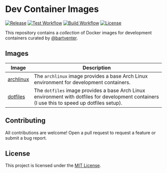 # Dev Container Images

[![Release](https://img.shields.io/github/release/bartventer/devcontainer-images.svg)](https://github.com/bartventer/devcontainer-images/releases/latest)
[![Test Workflow](https://github.com/bartventer/devcontainer-images/actions/workflows/test.yml/badge.svg)](https://github.com/bartventer/devcontainer-images/actions/workflows/test.yml)
[![Build Workflow](https://github.com/bartventer/devcontainer-images/actions/workflows/build.yml/badge.svg)](https://github.com/bartventer/devcontainer-images/actions/workflows/build.yml)
[![License](https://img.shields.io/github/license/bartventer/devcontainer-images.svg)](LICENSE)

This repository contains a _collection_ of Docker images for development containers curated by [@bartventer](https://github.com/bartventer).

## Images

| Image                                                            | Description                                                                                             |
| ---------------------------------------------------------------- | ------------------------------------------------------------------------------------------------------- |
| [archlinux](src/base-archlinux/README.md)                        | The `archlinux` image provides a base Arch Linux environment for development containers.                |
| [dotfiles](src/dotfiles-archlinux/README.md)                     | The `dotfiles` image provides a base Arch Linux environment with dotfiles for development containers (I use this to speed up dotfiles setup). |

## Contributing

All contributions are welcome! Open a pull request to request a feature or submit a bug report.

## License

This project is licensed under the [MIT License](LICENSE).